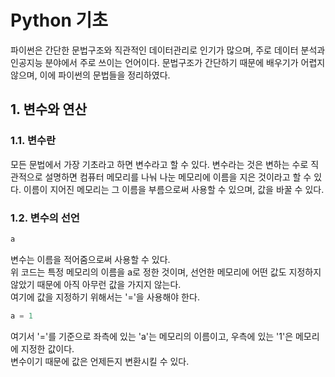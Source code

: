 Python 기초
=============
파이썬은 간단한 문법구조와 직관적인 데이터관리로 인기가 많으며, 주로 데이터 분석과 인공지능 분야에서 주로 쓰이는 언어이다.
문법구조가 간단하기 때문에 배우기가 어렵지 않으며, 이에 파이썬의 문법들을 정리하였다.
## 1. 변수와 연산
### 1.1. 변수란
모든 문법에서 가장 기초라고 하면 변수라고 할 수 있다. 변수라는 것은 변하는 수로 직관적으로 설명하면 컴퓨터 메모리를 나눠 나눈 메모리에 이름을 지은 것이라고 할 수 있다.
이름이 지어진 메모리는 그 이름을 부름으로써 사용할 수 있으며, 값을 바꿀 수 있다.
### 1.2. 변수의 선언
```python
a
```
변수는 이름을 적어줌으로써 사용할 수 있다.  
위 코드는 특정 메모리의 이름을 a로 정한 것이며, 선언한 메모리에 어떤 값도 지정하지 않았기 때문에 아직 아무런 값을 가지지 않는다.  
여기에 값을 지정하기 위해서는 '='을 사용해야 한다.
```python
a = 1
```
여기서 '='를 기준으로 좌측에 있는 'a'는 메모리의 이름이고, 우측에 있는 '1'은 메모리에 지정한 값이다.  
변수이기 때문에 값은 언제든지 변환시킬 수 있다.
